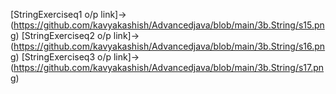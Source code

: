 [StringExerciseq1 o/p link]->(https://github.com/kavyakashish/Advancedjava/blob/main/3b.String/s15.png)
[StringExerciseq2 o/p link]->(https://github.com/kavyakashish/Advancedjava/blob/main/3b.String/s16.png)
[StringExerciseq3 o/p link]->(https://github.com/kavyakashish/Advancedjava/blob/main/3b.String/s17.png)
